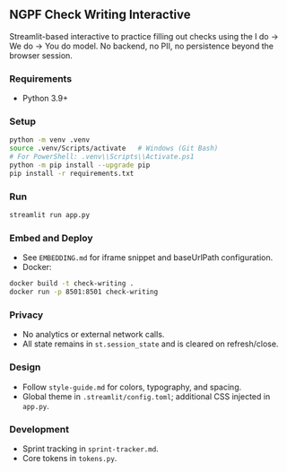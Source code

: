 ## NGPF Check Writing Interactive

Streamlit-based interactive to practice filling out checks using the I do → We do → You do model. No backend, no PII, no persistence beyond the browser session.

### Requirements
- Python 3.9+

### Setup
```bash
python -m venv .venv
source .venv/Scripts/activate   # Windows (Git Bash)
# For PowerShell: .venv\\Scripts\\Activate.ps1
python -m pip install --upgrade pip
pip install -r requirements.txt
```

### Run
```bash
streamlit run app.py
```

### Embed and Deploy
- See `EMBEDDING.md` for iframe snippet and baseUrlPath configuration.
- Docker:
```bash
docker build -t check-writing .
docker run -p 8501:8501 check-writing
```

### Privacy
- No analytics or external network calls.
- All state remains in `st.session_state` and is cleared on refresh/close.

### Design
- Follow `style-guide.md` for colors, typography, and spacing.
- Global theme in `.streamlit/config.toml`; additional CSS injected in `app.py`.

### Development
- Sprint tracking in `sprint-tracker.md`.
- Core tokens in `tokens.py`.


